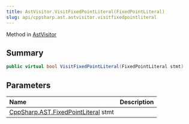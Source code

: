 ```yaml
---
title: AstVisitor.VisitFixedPointLiteral(FixedPointLiteral)
slug: api/cppsharp.ast.astvisitor.visitfixedpointliteral
---
```

Method in [AstVisitor](/api/cppsharp/ast/astvisitor)

## Summary



```csharp
public virtual bool VisitFixedPointLiteral(FixedPointLiteral stmt)
```

## Parameters

|Name|Description|
|:---|:---|
|[CppSharp.AST.FixedPointLiteral](/api/cppsharp/ast/fixedpointliteral) stmt||

